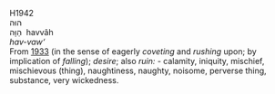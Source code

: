 H1942  
הוּה  
הַוָּה ‎ havvâh  
*hav-vaw‘*  
From [1933](h1933) (in the sense of eagerly *coveting* and *rushing*
upon; by implication of *falling*); *desire*; also *ruin: -* calamity,
iniquity, mischief, mischievous (thing), naughtiness, naughty, noisome,
perverse thing, substance, very wickedness.  
